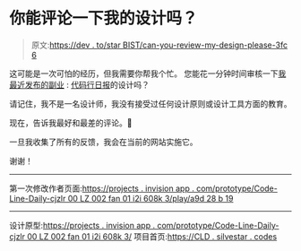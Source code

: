 # 你能评论一下我的设计吗？

> 原文:[https://dev . to/star BIST/can-you-review-my-design-please-3fc 6](https://dev.to/starbist/could-you-review-my-design-please-3fc6)

这可能是一次可怕的经历，但我需要你帮我个忙。
您能花一分钟时间审核一下[我最近发布的](https://projects.invisionapp.com/prototype/Code-Line-Daily-cjzlr00lz002fan01i2i608k3/)[副业](https://dev.to/starbist/announcing-code-line-daily-4ch5) : [代码行日报](https://cld.silvestar.codes)的设计吗？

请记住，我不是一名设计师，我没有接受过任何设计原则或设计工具方面的教育。

现在，告诉我最好和最差的评论。🙈

一旦我收集了所有的反馈，我会在当前的网站实施它。

谢谢！

* * *

第一次修改作者页面:[https://projects . invision app . com/prototype/Code-Line-Daily-cjzlr 00 LZ 002 fan 01 i2i 608k 3/play/a9d 28 b 19](https://projects.invisionapp.com/prototype/Code-Line-Daily-cjzlr00lz002fan01i2i608k3/play/a9d28b19)

* * *

设计原型:[https://projects . invision app . com/prototype/Code-Line-Daily-cjzlr 00 LZ 002 fan 01 i2i 608k 3/](https://projects.invisionapp.com/prototype/Code-Line-Daily-cjzlr00lz002fan01i2i608k3/)
项目首页:[https://CLD . silvestar . codes](https://cld.silvestar.codes)